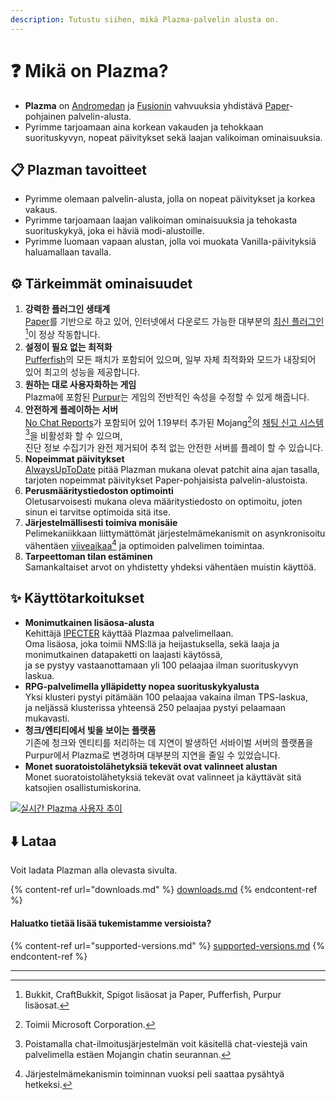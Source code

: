 ```yaml
---
description: Tutustu siihen, mikä Plazma-palvelin alusta on.
---
```


# ❓ Mikä on Plazma?

- **Plazma** on [Andromedan](https://github.com/EarendelArchived/Andromeda) ja [Fusionin](https://github.com/RuinedTechnologyUnify/Fusion) vahvuuksia yhdistävä [Paper](https://github.com/PaperMC/Paper)-pohjainen palvelin-alusta.
- Pyrimme tarjoamaan aina korkean vakauden ja tehokkaan suorituskyvyn, nopeat päivitykset sekä laajan valikoiman ominaisuuksia.

## 📋 Plazman tavoitteet <a href="#id-1" id="id-1"></a>

- Pyrimme olemaan palvelin-alusta, jolla on nopeat päivitykset ja korkea vakaus.
- Pyrimme tarjoamaan laajan valikoiman ominaisuuksia ja tehokasta suorituskykyä, joka ei häviä modi-alustoille.
- Pyrimme luomaan vapaan alustan, jolla voi muokata Vanilla-päivityksiä haluamallaan tavalla.

## ⚙️ Tärkeimmät ominaisuudet <a href="#id-2" id="id-2"></a>

1. **강력한 플러그인 생태계**\
   [Paper](https://github.com/PaperMC/Paper)를 기반으로 하고 있어, 인터넷에서 다운로드 가능한 대부분의 [최신 플러그인](#user-content-fn-1)[^1]이 정상 작동합니다.
2. **설정이 필요 없는 최적화**\
   [Pufferfish](https://github.com/pufferfish-gg/Pufferfish)의 모든 패치가 포함되어 있으며, 일부 자체 최적화와 모드가 내장되어 있어 최고의 성능을 제공합니다.
3. **원하는 대로 사용자화하는 게임**\
   Plazma에 포함된 [Purpur](https://github.com/PurpurMC/Purpur)는 게임의 전반적인 속성을 수정할 수 있게 해줍니다.
4. **안전하게 플레이하는 서버**\
   [No Chat Reports](https://github.com/Aizistral-Studios/No-Chat-Reports)가 포함되어 있어 1.19부터 추가된 Mojang[^2]의 [채팅 신고 시스템](#user-content-fn-3)[^3]을 비활성화 할 수 있으며,\
   진단 정보 수집기가 완전 제거되어 추적 없는 안전한 서버를 플레이 할 수 있습니다.
5. **Nopeimmat päivitykset**\
   [AlwaysUpToDate](https://github.com/PlazmaMC/AlwaysUpToDate) pitää Plazman mukana olevat patchit aina ajan tasalla, tarjoten nopeimmat päivitykset Paper-pohjaisista palvelin-alustoista.
6. **Perusmääritystiedoston optimointi**\
   Oletusarvoisesti mukana oleva määritystiedosto on optimoitu, joten sinun ei tarvitse optimoida sitä itse.
7. **Järjestelmällisesti toimiva monisäie**\
   Pelimekaniikkaan liittymättömät järjestelmämekanismit on asynkronisoitu vähentäen [viiveaikaa](#user-content-fn-4)[^4] ja optimoiden palvelimen toimintaa.
8. **Tarpeettoman tilan estäminen**\
   Samankaltaiset arvot on yhdistetty yhdeksi vähentäen muistin käyttöä.

## ✨ Käyttötarkoitukset <a href="#id-3" id="id-3"></a>

- **Monimutkainen lisäosa-alusta**\
  Kehittäjä [IPECTER](https://github.com/IPECTER) käyttää Plazmaa palvelimellaan.\
  Oma lisäosa, joka toimii NMS:llä ja heijastuksella, sekä laaja ja monimutkainen datapaketti on laajasti käytössä,\
  ja se pystyy vastaanottamaan yli 100 pelaajaa ilman suorituskyvyn laskua.
- **RPG-palvelimella ylläpidetty nopea suorituskykyalusta**\
  Yksi klusteri pystyi pitämään 100 pelaajaa vakaina ilman TPS-laskua,\
  ja neljässä klusterissa yhteensä 250 pelaajaa pystyi pelaamaan mukavasti.
- **청크/엔티티에서 빛을 보이는 플랫폼**\
  기존에 청크와 엔티티를 처리하는 데 지연이 발생하던 서바이벌 서버의 플랫폼을 Purpur에서 Plazma로 변경하며 대부분의 지연을 줄일 수 있었습니다.
- **Monet suoratoistolähetyksiä tekevät ovat valinneet alustan**\
  Monet suoratoistolähetyksiä tekevät ovat valinneet ja käyttävät sitä katsojien osallistumiskorina.

[![실시간 Plazma 사용자 추이](https://badge.plazmamc.org/internal/bstats)](https://bstats.org/plugin/server-implementation/Plazma/18047)

## ⬇️ Lataa

Voit ladata Plazman alla olevasta sivulta.

{% content-ref url="downloads.md" %}
[downloads.md](downloads.md)
{% endcontent-ref %}

#### Haluatko tietää lisää tukemistamme versioista?

{% content-ref url="supported-versions.md" %}
[supported-versions.md](supported-versions.md)
{% endcontent-ref %}

***

[^1]: Bukkit, CraftBukkit, Spigot lisäosat ja Paper, Pufferfish, Purpur lisäosat.

[^2]: Toimii Microsoft Corporation.

[^3]: Poistamalla chat-ilmoitusjärjestelmän voit käsitellä chat-viestejä vain palvelimella estäen Mojangin chatin seurannan.

[^4]: Järjestelmämekanismin toiminnan vuoksi peli saattaa pysähtyä hetkeksi.
